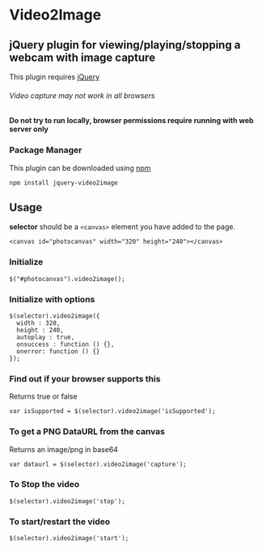 # Video2Image
## jQuery plugin for viewing/playing/stopping a webcam with image capture
This plugin requires [jQuery](https://jquery.com/)
###### Video capture may not work in all browsers

#### Do not try to run locally, browser permissions require running with web server only

### Package Manager
This plugin can be downloaded using [npm](https://www.npmjs.com/package/jquery-video2image)

`npm install jquery-video2image`


## Usage

**selector** should be a `<canvas>` element you have added to the page.

`<canvas id="photocanvas" width="320" height="240"></canvas>`

### Initialize
`$("#photocanvas").video2image();`

### Initialize with options
```
$(selector).video2image({
  width : 320,
  height : 240,
  autoplay : true,
  onsuccess : function () {},
  onerror: function () {}
});
```

### Find out if your browser supports this

Returns true or false

`var isSupported = $(selector).video2image('isSupported');`

### To get a PNG DataURL from the canvas

Returns an image/png in base64

`var dataurl = $(selector).video2image('capture');`   

### To Stop the video
`$(selector).video2image('stop');`

### To start/restart the video
`$(selector).video2image('start');`
